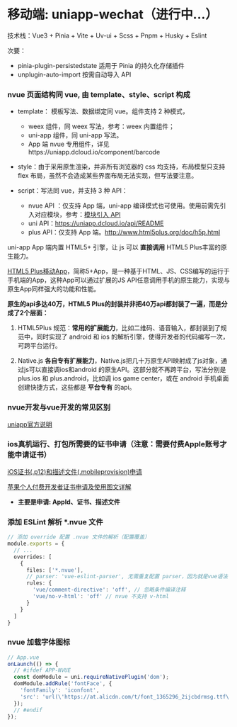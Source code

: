 # 移动端: uniapp-wechat（进行中...）

技术栈：Vue3 + Pinia + Vite + Uv-ui + Scss + Pnpm + Husky + Eslint

次要：
- pinia-plugin-persistedstate 适用于 Pinia 的持久化存储插件
- unplugin-auto-import 按需自动导入 API

### nvue 页面结构同 vue, 由 template、style、script 构成

- template： 模板写法、数据绑定同 vue。组件支持 2 种模式，
  - weex 组件，同 weex 写法，参考：weex 内置组件；
  - uni-app 组件，同 uni-app 写法。
  - App 端 nvue 专用组件，详见https://uniapp.dcloud.io/component/barcode

- style：由于采用原生渲染，并非所有浏览器的 css 均支持，布局模型只支持 flex 布局，虽然不会造成某些界面布局无法实现，但写法要注意。

- script：写法同 vue，并支持 3 种 API：
  - nvue API ：仅支持 App 端，uni-app 编译模式也可使用。使用前需先引入对应模块，参考：[模块引入 API](https://uniapp.dcloud.net.cn/tutorial/nvue-api.html)
  - uni API：https://uniapp.dcloud.io/api/README
  - plus API：仅支持 App 端。http://www.html5plus.org/doc/h5p.html

uni-app App 端内置 HTML5+ 引擎，让 js 可以 **直接调用** HTML5 Plus丰富的原生能力。

[HTML5 Plus移动App](https://ask.dcloud.net.cn/article/89)，简称5+App，是一种基于HTML、JS、CSS编写的运行于手机端的App，这种App可以通过扩展的JS API任意调用手机的原生能力，实现与原生App同样强大的功能和性能。

**原生的api多达40万，HTML5 Plus的封装并非把40万api都封装了一遍，而是分成了2个层面：**

1. HTML5Plus 规范：**常用的扩展能力**，比如二维码、语音输入，都封装到了规范中，同时实现了 android 和 ios 的解析引擎，使得开发者的代码编写一次，可跨平台运行。

2. Native.js **各自专有扩展能力**，Native.js把几十万原生API映射成了js对象，通过js可以直接调ios和android 的原生API。这部分就不再跨平台，写法分别是 plus.ios 和 plus.android，比如调 ios game center，或在 android 手机桌面创建快捷方式，这些都是 **平台专有** 的api。

### nvue开发与vue开发的常见区别
[uniapp官方说明](https://uniapp.dcloud.net.cn/tutorial/nvue-outline.html#nvue%E5%BC%80%E5%8F%91%E4%B8%8Evue%E5%BC%80%E5%8F%91%E7%9A%84%E5%B8%B8%E8%A7%81%E5%8C%BA%E5%88%AB)

### ios真机运行、打包所需要的证书申请（**注意：需要付费Apple账号才能申请证书**）
[iOS证书(.p12)和描述文件(.mobileprovision)申请](https://ask.dcloud.net.cn/article/152)

[苹果个人付费开发者证书申请及使用图文详解](https://cloud.tencent.com/developer/article/1863935)

- **主要是申请: AppId、证书、描述文件**

### 添加 ESLint 解析 *.nvue 文件

``` ts
// 添加 override 配置 .nvue 文件的解析（配置覆盖）
module.exports = {
  // ...
  overrides: [
    {
      files: ['*.nvue'],
      // parser: 'vue-eslint-parser', 无需重复配置 parser，因为就是vue语法
      rules: {
        'vue/comment-directive': 'off', // 忽略条件编译注释
        'vue/no-v-html': 'off' // nvue 不支持 v-html
      }
    }
  ]
}
```

### nvue 加载字体图标

``` ts
// App.vue
onLaunch(() => {
  // #ifdef APP-NVUE 
  const domModule = uni.requireNativePlugin('dom');
  domModule.addRule('fontFace', {
    'fontFamily': 'iconfont',
    'src': 'url(\'https://at.alicdn.com/t/font_1365296_2ijcbdrmsg.ttf\')'
  });
  // #endif
});
```
